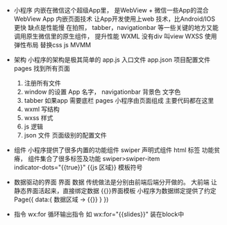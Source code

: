 - 小程序
  内嵌在微信这个超级App里， 是WebView + 微信一些App的混合
  WebView App 内嵌页面技术 让App开发使用上web 技术，比Android/IOS 更快
  缺点是性能慢
  在拍照， tabber，navigationbar 等一些关键的地方又能调用原生微信里的原生组件， 提升性能
  WXML 没有div 叫view
  WXSS 使用弹性布局 替换css
  js MVMM

- 架构
  小程序的架构是极其简单的
  app.js 入口文件
  app.json 项目配置文件 pages 找到所有页面
  1. 注册所有文件
  2. window 的设置 App 名字， navigationbar 背景色 文字色
  3. tabber 如果app 需要底栏
  pages 小程序由页面组成
  主要代码都在这里
  1. wxml 写结构
  2. wxss 样式
  3. js 逻辑
  4. json 文件 页面级别的配置文件

- 组件
  小程序提供了很多内置的功能组件
  swiper 声明式组件 html 标签 功能贫瘠，
  组件集合了很多标签及功能
  swiper>swiper-item  
  indicator-dots="{{true}}"
  {{js 区域}} 模板符号

- 数据驱动的界面
  界面 数据 传统做法是分别由前端后端分开做的。
  大前端 让静态界面活起来，直接绑定数据
  {{}}界面模板
  小程序为数据绑定提供了约定
  Page({
    data:{
      数据区域 -> {{}}
    }
  })

- 指令
  wx:for 循环输出指令 如 wx:for="{{slides}}"  装在block中